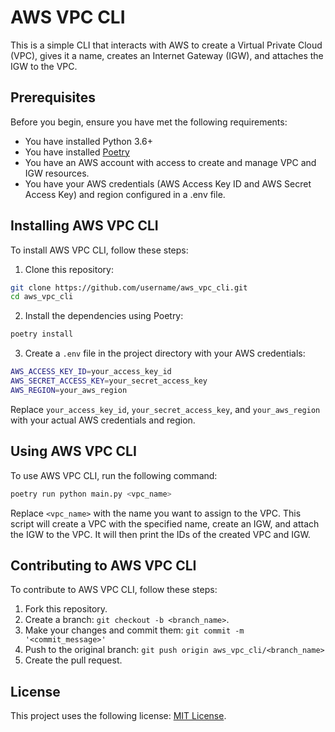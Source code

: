 # AWS VPC CLI

This is a simple CLI that interacts with AWS to create a Virtual Private Cloud (VPC), gives it a name, creates an Internet Gateway (IGW), and attaches the IGW to the VPC.

## Prerequisites

Before you begin, ensure you have met the following requirements:

- You have installed Python 3.6+
- You have installed [Poetry](https://python-poetry.org/)
- You have an AWS account with access to create and manage VPC and IGW resources.
- You have your AWS credentials (AWS Access Key ID and AWS Secret Access Key) and region configured in a .env file.

## Installing AWS VPC CLI

To install AWS VPC CLI, follow these steps:

1. Clone this repository:

```bash
git clone https://github.com/username/aws_vpc_cli.git
cd aws_vpc_cli
```

2. Install the dependencies using Poetry:

```bash
poetry install
```

3. Create a `.env` file in the project directory with your AWS credentials:

```bash
AWS_ACCESS_KEY_ID=your_access_key_id
AWS_SECRET_ACCESS_KEY=your_secret_access_key
AWS_REGION=your_aws_region
```

Replace `your_access_key_id`, `your_secret_access_key`, and `your_aws_region` with your actual AWS credentials and region.

## Using AWS VPC CLI

To use AWS VPC CLI, run the following command:

```bash
poetry run python main.py <vpc_name>
```

Replace `<vpc_name>` with the name you want to assign to the VPC. This script will create a VPC with the specified name, create an IGW, and attach the IGW to the VPC. It will then print the IDs of the created VPC and IGW.

## Contributing to AWS VPC CLI

To contribute to AWS VPC CLI, follow these steps:

1. Fork this repository.
2. Create a branch: `git checkout -b <branch_name>`.
3. Make your changes and commit them: `git commit -m '<commit_message>'`
4. Push to the original branch: `git push origin aws_vpc_cli/<branch_name>`
5. Create the pull request.

## License

This project uses the following license: [MIT License](https://opensource.org/license/mit/).
